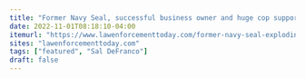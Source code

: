 ```yaml
---
title: "Former Navy Seal, successful business owner and huge cop supporter suddenly exploding in race for MA House Senate"
date: 2022-11-01T08:18:10-04:00
itemurl: "https://www.lawenforcementtoday.com/former-navy-seal-exploding-in-race-for-ma-house-senate/"
sites: "lawenforcementtoday.com"
tags: ["featured", "Sal DeFranco"]
draft: false
---
```


